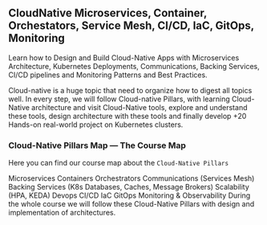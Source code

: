 ## CloudNative Microservices, Container, Orchestators, Service Mesh, CI/CD, IaC, GitOps, Monitoring
Learn how to Design and Build Cloud-Native Apps with Microservices Architecture, Kubernetes Deployments, Communications, Backing Services, CI/CD pipelines and Monitoring Patterns and Best Practices.

Cloud-native is a huge topic that need to organize how to digest all topics well. In every step, we will follow Cloud-native Pillars, with learning Cloud-Native architecture and visit Cloud-Native tools, explore and understand these tools, design architecture with these tools and finally develop +20 Hands-on real-world project on Kubernetes clusters.


### Cloud-Native Pillars Map — The Course Map
Here you can find our course map about the `Cloud-Native Pillars`

Microservices
Containers
Orchestrators
Communications (Services Mesh)
Backing Services (K8s Databases, Caches, Message Brokers)
Scalability (HPA, KEDA)
Devops CI/CD IaC GitOps
Monitoring & Observability During the whole course we will follow these Cloud-Native Pillars with design and implementation of architectures.